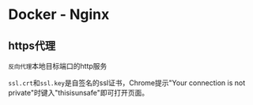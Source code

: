 # Docker - Nginx

## https代理

`反向代理`本地目标端口的http服务

`ssl.crt`和`ssl.key`是自签名的ssl证书，Chrome提示"Your connection is not private"时键入"thisisunsafe"即可打开页面。


